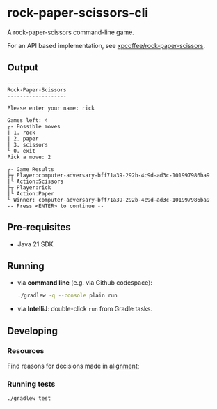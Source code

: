 # rock-paper-scissors-cli

A rock-paper-scissors command-line game.

For an API based implementation, see [xpcoffee/rock-paper-scissors](https://github.com/xpcoffee/rock-paper-scissors).

## Output

```text
-------------------
Rock-Paper-Scissors
-------------------

Please enter your name: rick

Games left: 4
┌- Possible moves
| 1. rock
| 2. paper
| 3. scissors
└ 0. exit
Pick a move: 2

┌- Game Results
├┬ Player:computer-adversary-bff71a39-292b-4c9d-ad3c-101997986ba9
|└ Action:Scissors
├┬ Player:rick
|└ Action:Paper
└ Winner: computer-adversary-bff71a39-292b-4c9d-ad3c-101997986ba9
-- Press <ENTER> to continue --
```

## Pre-requisites

* Java 21 SDK

## Running

* via **command line** (e.g. via Github codespace): 
  ```bash
  ./gradlew -q --console plain run
  ```
* via **IntelliJ**: double-click `run` from Gradle tasks.

## Developing

### Resources

Find reasons for decisions made in [alignment](./docs/alignment.md);

### Running tests

```bash
./gradlew test
```

